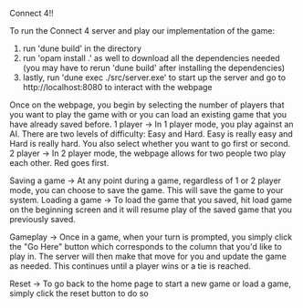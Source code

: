 Connect 4!!

To run the Connect 4 server and play our implementation of the game:
1. run 'dune build' in the directory
2. run 'opam install .' as well to download all the dependencies needed (you may have to rerun 'dune build' after installing the dependencies)
3. lastly, run 'dune exec ./src/server.exe' to start up the server and go to http://localhost:8080 to interact with the webpage

Once on the webpage, you begin by selecting the number of players that you want to play the game with or you can load an existing game that you have already saved before.
1 player -> In 1 player mode, you play against an AI. There are two levels of difficulty: Easy and Hard. Easy is really easy and Hard is really hard. You also select whether you want to go first or second.
2 player -> In 2 player mode, the webpage allows for two people two play each other. Red goes first.

Saving a game -> At any point during a game, regardless of 1 or 2 player mode, you can choose to save the game. This will save the game to your system.
Loading a game -> To load the game that you saved, hit load game on the beginning screen and it will resume play of the saved game that you previously saved.

Gameplay -> 
Once in a game, when your turn is prompted, you simply click the "Go Here" button which corresponds to the column that you'd like to play in.
The server will then make that move for you and update the game as needed. This continues until a player wins or a tie is reached.

Reset -> To go back to the home page to start a new game or load a game, simply click the reset button to do so